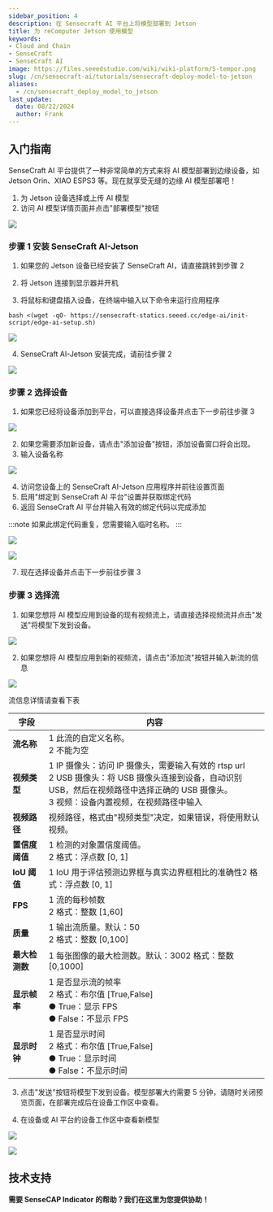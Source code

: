 ```yaml
---
sidebar_position: 4
description: 在 Sensecraft AI 平台上将模型部署到 Jetson
title: 为 reComputer Jetson 使用模型
keywords:
- Cloud and Chain
- SenseCraft
- SenseCraft AI
image: https://files.seeedstudio.com/wiki/wiki-platform/S-tempor.png        
slug: /cn/sensecraft-ai/tutorials/sensecraft-deploy-model-to-jetson
aliases:
  - /cn/sensecraft_deploy_model_to_jetson
last_update:
  date: 08/22/2024
  author: Frank
---
```


## 入门指南

SenseCraft AI 平台提供了一种非常简单的方式来将 AI 模型部署到边缘设备，如 Jetson Orin、XIAO ESPS3 等。现在就享受无缝的边缘 AI 模型部署吧！<br />

1. 为 Jetson 设备选择或上传 AI 模型<br />
2. 访问 AI 模型详情页面并点击"部署模型"按钮<br />

![](https://files.seeedstudio.com/wiki/SenseCraft_AI/img/10.png)

### **步骤 1  安装 SenseCraft AI-Jetson**

1. 如果您的 Jetson 设备已经安装了 SenseCraft AI，请直接跳转到步骤 2

2. 将 Jetson 连接到显示器并开机

3. 将鼠标和键盘插入设备，在终端中输入以下命令来运行应用程序

```
bash <(wget -qO- https://sensecraft-statics.seeed.cc/edge-ai/init-script/edge-ai-setup.sh)
```

![](https://files.seeedstudio.com/wiki/SenseCraft_AI/img/11.png)

4. SenseCraft AI-Jetson 安装完成，请前往步骤 2<br />

![](https://files.seeedstudio.com/wiki/SenseCraft_AI/img/12.png)

### **步骤 2  选择设备**
1. 如果您已经将设备添加到平台，可以直接选择设备并点击下一步前往步骤 3<br />


![](https://files.seeedstudio.com/wiki/SenseCraft_AI/img/13.png)

2. 如果您需要添加新设备，请点击"添加设备"按钮，添加设备窗口将会出现。<br />
3. 输入设备名称 <br />

![](https://files.seeedstudio.com/wiki/SenseCraft_AI/img/14.png)

4. 访问您设备上的 SenseCraft AI-Jetson 应用程序并前往设置页面<br />
5. 启用"绑定到 SenseCraft AI 平台"设置并获取绑定代码 <br />
6. 返回 SenseCraft AI 平台并输入有效的绑定代码以完成添加<br />

:::note
如果此绑定代码重复，您需要输入临时名称。
:::

![](https://files.seeedstudio.com/wiki/SenseCraft_AI/img/15.png)

![](https://files.seeedstudio.com/wiki/SenseCraft_AI/img/16.png)

7. 现在选择设备并点击下一步前往步骤 3

### **步骤 3  选择流**
1. 如果您想将 AI 模型应用到设备的现有视频流上，请直接选择视频流并点击"发送"将模型下发到设备。<br />

![](https://files.seeedstudio.com/wiki/SenseCraft_AI/img/17.png)

2. 如果您想将 AI 模型应用到新的视频流，请点击"添加流"按钮并输入新流的信息<br />

![](https://files.seeedstudio.com/wiki/SenseCraft_AI/img/18.png)

流信息详情请查看下表 

| **字段** | **内容** |
| --- | --- |
| **流名称** | 1 此流的自定义名称。<br />2 不能为空 |
| **视频类型** | 1 IP 摄像头：访问 IP 摄像头，需要输入有效的 rtsp url<br />2 USB 摄像头：将 USB 摄像头连接到设备，自动识别 USB，然后在视频路径中选择正确的 USB 摄像头。<br />3 视频：设备内置视频，在视频路径中输入 |
| **视频路径** | 视频路径，格式由"视频类型"决定，如果错误，将使用默认视频。 |
| **置信度阈值** | 1 检测的对象置信度阈值。<br />2 格式：浮点数 [0, 1] |
| **IoU 阈值** | 1 IoU 用于评估预测边界框与真实边界框相比的准确性2 格式：浮点数 [0, 1] |
| **FPS** | 1 流的每秒帧数<br />2 格式：整数 [1,60] |
| **质量** | 1 输出流质量。默认：50<br />2 格式：整数 [0,100] |
| **最大检测数** | 1 每张图像的最大检测数。默认：3002 格式：整数 [0,1000] |
| **显示帧率** | 1 是否显示流的帧率<br />2 格式：布尔值 [True,False]<br />● True：显示 FPS<br />● False：不显示 FPS |
| **显示时钟** | 1 是否显示时间<br />2 格式：布尔值 [True,False]<br />● True：显示时间<br />● False：不显示时间 |

3. 点击"发送"按钮将模型下发到设备。模型部署大约需要 5 分钟，请随时关闭预览页面，在部署完成后在设备工作区中查看。

4. 在设备或 AI 平台的设备工作区中查看新模型<br />

![](https://files.seeedstudio.com/wiki/SenseCraft_AI/img/19.png)

![](https://files.seeedstudio.com/wiki/SenseCraft_AI/img/20.png)


## **技术支持**

**需要 SenseCAP Indicator 的帮助？我们在这里为您提供协助！**

<div class="button_tech_support_container">
<a href="https://discord.com/invite/QqMgVwHT3X" class="button_tech_support_sensecap"></a>
<a href="https://support.sensecapmx.com/portal/en/home" class="button_tech_support_sensecap3"></a>
</div>

<div class="button_tech_support_container">
<a href="mailto:support@sensecapmx.com" class="button_tech_support_sensecap2"></a>
<a href="https://github.com/Seeed-Studio/wiki-documents/discussions/69" class="button_discussion"></a>
</div>